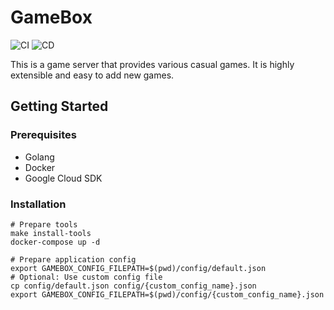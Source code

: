 # GameBox

![CI](https://github.com/averak/gamebox/workflows/CI/badge.svg)
![CD](https://github.com/averak/gamebox/workflows/CD/badge.svg)

This is a game server that provides various casual games.
It is highly extensible and easy to add new games.

## Getting Started

### Prerequisites

- Golang
- Docker
- Google Cloud SDK

### Installation

```shell
# Prepare tools
make install-tools
docker-compose up -d

# Prepare application config
export GAMEBOX_CONFIG_FILEPATH=$(pwd)/config/default.json
# Optional: Use custom config file
cp config/default.json config/{custom_config_name}.json  
export GAMEBOX_CONFIG_FILEPATH=$(pwd)/config/{custom_config_name}.json
```
